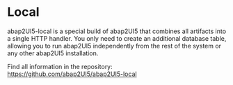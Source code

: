 # Local 

abap2UI5-local is a special build of abap2UI5 that combines all artifacts into a single HTTP handler. You only need to create an additional database table, allowing you to run abap2UI5 independently from the rest of the system or any other abap2UI5 installation.

Find all information in the repository: <br>
https://github.com/abap2UI5/abap2UI5-local
